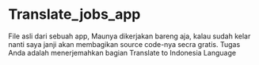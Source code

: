 # Translate_jobs_app
File asli dari sebuah app,
Maunya dikerjakan bareng aja, 
kalau sudah kelar nanti saya janji akan
membagikan source code-nya secra gratis.
Tugas Anda adalah menerjemahkan 
bagian
Translate to Indonesia Language
